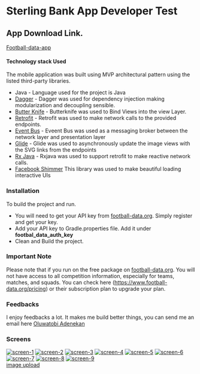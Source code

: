 # Sterling Bank App Developer Test


## App Download Link.

[Football-data-app](https://drive.google.com/file/d/1l2S1btUd04vdv_P1hhLDjIvwJTVYGOLL/view)

#### Technology stack Used

The mobile application was built using MVP architectural pattern using the listed third-party libraries.

* Java - Language used for the project is Java
* [Dagger](https://dagger.dev) - Dagger was used for dependency injection making modularization and decoupling sensible.
* [Butter Knife](https://jakewharton.github.io/butterknife) - Butterknife was used to Bind Views into the view Layer.
* [Retrofit](https://square.github.io/retrofit) - Retrofit was used to make network calls to the provided endpoints.
* [Event Bus](http://greenrobot.org/eventbus/) - Eveent Bus was used as a messaging broker between the network layer and presentation layer
* [Glide](https://bumptech.github.io/glide/) -  Glide was used to asynchronously update the image views with the SVG links from the endpoints
* [Rx Java](https://github.com/ReactiveX/RxJava) -   Rxjava was used to support retrofit to make reactive network calls.
* [Facebook Shimmer](http://facebook.github.io/shimmer-android/)  This library was used to make beautiful loading interactive UIs



### Installation

To build the project and run.

* You will need to get your API key from [football-data.org](https://www.football-data.org). Simply register and get your key.
* Add your API key to Gradle.properties file. Add it under **footbal_data_auth_key**
* Clean and Build the project.


### Important Note
Please note that if you run on the free package on [football-data.org](https://www.football-data.org). You will not have access to all competition information, especially for teams, matches, and squads. You can check here (https://www.football-data.org/pricing) or their subscription plan to upgrade your plan.


### Feedbacks
I enjoy feedbacks a lot. It makes me build better things, you can send me an email here [Oluwatobi Adenekan](oluwatobi.t.adenekan@gmail.com)


### Screens

<a href="https://ibb.co/hHSZrwv"><img src="https://i.ibb.co/Bj9rvFR/screen-1.png" alt="screen-1" border="0"></a>
<a href="https://ibb.co/D5pzJPB"><img src="https://i.ibb.co/xJHXkKn/screen-2.png" alt="screen-2" border="0"></a>
<a href="https://ibb.co/LrRjFVp"><img src="https://i.ibb.co/nBmdGxk/screen-3.png" alt="screen-3" border="0"></a>
<a href="https://ibb.co/NY2TqzF"><img src="https://i.ibb.co/ry2dhJQ/screen-4.png" alt="screen-4" border="0"></a>
<a href="https://ibb.co/h7jNj66"><img src="https://i.ibb.co/TvSGSff/screen-5.png" alt="screen-5" border="0"></a>
<a href="https://ibb.co/MfRP36p"><img src="https://i.ibb.co/YXtfqZ8/screen-6.png" alt="screen-6" border="0"></a>
<a href="https://ibb.co/ZLMqK1n"><img src="https://i.ibb.co/M2CFp5Y/screen-7.png" alt="screen-7" border="0"></a>
<a href="https://ibb.co/qR3C8N8"><img src="https://i.ibb.co/2j1Srvr/screen-8.png" alt="screen-8" border="0"></a>
<a href="https://ibb.co/GsyqzRD"><img src="https://i.ibb.co/1s1kFTN/screen-9.png" alt="screen-9" border="0"></a><br />
<a target='_blank' href='https://imgbb.com/'>image upload</a><br />
